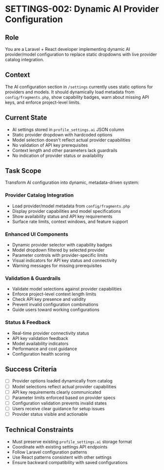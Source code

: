 # SETTINGS-002: Dynamic AI Provider Configuration

## Role
You are a Laravel + React developer implementing dynamic AI provider/model configuration to replace static dropdowns with live provider catalog integration.

## Context
The AI configuration section in `/settings` currently uses static options for providers and models. It should dynamically load metadata from `config/fragments.php`, show capability badges, warn about missing API keys, and enforce project-level limits.

## Current State
- AI settings stored in `profile_settings.ai` JSON column
- Static provider dropdown with hardcoded options
- Model selection doesn't reflect actual provider capabilities
- No validation of API key prerequisites
- Context length and other parameters lack guardrails
- No indication of provider status or availability

## Task Scope
Transform AI configuration into dynamic, metadata-driven system:

### Provider Catalog Integration
- Load provider/model metadata from `config/fragments.php`
- Display provider capabilities and model specifications
- Show availability status and API key requirements
- Surface rate limits, context windows, and feature support

### Enhanced UI Components
- Dynamic provider selector with capability badges
- Model dropdown filtered by selected provider
- Parameter controls with provider-specific limits
- Visual indicators for API key status and connectivity
- Warning messages for missing prerequisites

### Validation & Guardrails
- Validate model selections against provider capabilities
- Enforce project-level context length limits
- Check API key presence and validity
- Prevent invalid configuration combinations
- Guide users toward working configurations

### Status & Feedback
- Real-time provider connectivity status
- API key validation feedback
- Model availability indicators
- Performance and cost guidance
- Configuration health scoring

## Success Criteria
- [ ] Provider options loaded dynamically from catalog
- [ ] Model selections reflect actual provider capabilities
- [ ] API key requirements clearly communicated
- [ ] Parameter limits enforced based on provider specs
- [ ] Configuration validation prevents invalid states
- [ ] Users receive clear guidance for setup issues
- [ ] Provider status visible and actionable

## Technical Constraints
- Must preserve existing `profile_settings.ai` storage format
- Coordinate with existing settings API endpoints
- Follow Laravel configuration patterns
- Use React patterns consistent with other settings
- Ensure backward compatibility with saved configurations
